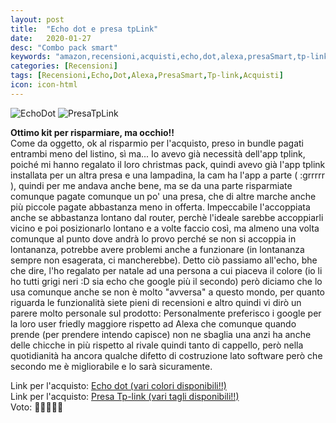 ```yaml
---
layout: post
title:  "Echo dot e presa tpLink"
date:   2020-01-27
desc: "Combo pack smart"
keywords: "amazon,recensioni,acquisti,echo,dot,alexa,presaSmart,tp-link"
categories: [Recensioni]
tags: [Recensioni,Echo,Dot,Alexa,PresaSmart,Tp-link,Acquisti]
icon: icon-html
---
```


![EchoDot](https://images-na.ssl-images-amazon.com/images/I/61V25P7mlyL._AC_SL1000_.jpg)
![PresaTpLink](https://images-na.ssl-images-amazon.com/images/I/61zDNV5rC4L._AC_SL1268_.jpg)

**Ottimo kit per risparmiare, ma occhio!!** <br>
Come da oggetto, ok al risparmio per l'acquisto, preso in bundle pagati entrambi meno del listino, sì ma...
Io avevo già necessità dell'app tplink, poiché mi hanno regalato il loro christmas pack, quindi avevo già l'app tplink installata per un altra presa e una lampadina, la cam ha l'app a parte ( :grrrrr ), quindi per me andava anche bene, ma se da una parte risparmiate comunque pagate comunque un po' una presa, che di altre marche anche più piccole pagate abbastanza meno in offerta. Impeccabile l'accoppiata anche se abbastanza lontano dal router, perchè l'ideale sarebbe accoppiarli vicino e poi posizionarlo lontano e a volte faccio così, ma almeno una volta comunque al punto dove andrà lo provo perché se non si accoppia in lontananza, potrebbe avere problemi anche a funzionare (in lontananza sempre non esagerata, ci mancherebbe). Detto ciò passiamo all'echo, bhe che dire, l'ho regalato per natale ad una persona a cui piaceva il colore (io li ho tutti grigi neri :D sia echo che google più il secondo) però diciamo che lo usa comunque anche se non è molto "avversa" a questo mondo, per quanto riguarda le funzionalità siete pieni di recensioni e altro quindi vi dirò un parere molto personale sul prodotto:
Personalmente preferisco i google per la loro user friedly maggiore rispetto ad Alexa che comunque quando prende (per prendere intendo capisce) non ne sbaglia una anzi ha anche delle chicche in più rispetto al rivale quindi tanto di cappello, però nella quotidianità ha ancora qualche difetto di costruzione lato software però che secondo me è migliorabile e lo sarà sicuramente.

Link per l'acquisto: [Echo dot (vari colori disponibili!!)](https://amzn.to/37zJyhy) <br>
Link per l'acquisto: [Presa Tp-link (vari tagli disponibili!!)](https://amzn.to/36wJttH) <br>
Voto: 🌟🌟🌟🌟🌟
